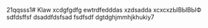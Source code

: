 21qqsss1# Klaw
xcdgfgdfg
ewtrdfedddas
xzdsadda
xcxcxzЫВЫВЫФ
sdfdsffsf
dsaddfdsfsad
fsdfsdf
dgtdghjmmhjkhukiy7
